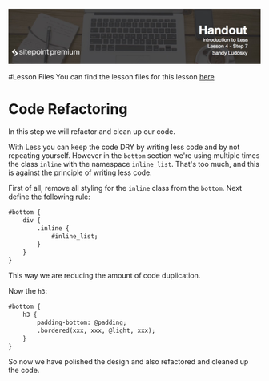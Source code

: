 ![](Introduction_to_Less/headers/4-7.jpg)

#Lesson Files
You can find the lesson files for this lesson [here](https://github.com/learnable-content/introduction-to-less/tree/lesson1.1/intro%20to%20less%20-%20code%20samples/lesson3.7)


# Code Refactoring

In this step we will refactor and clean up our code.

With Less you can keep the code DRY by writing less code and by not repeating yourself. However in the `bottom` section we're using multiple times the class `inline` with the namespace `inline_list`. That's too much, and this is against the principle of writing less code.

First of all, remove all styling for the `inline` class from the `bottom`. Next define the following rule:

```less
#bottom {
 	div {
 	 	.inline {
 	  		#inline_list;
 	 	}
 	}
}
```

This way we are reducing the amount of code duplication.

Now the `h3`:

```less
#bottom {
 	h3 {
		padding-bottom: @padding;
	 	.bordered(xxx, xxx, @light, xxx);
	}
}
```

So now we have polished the design and also refactored and cleaned up the code.
